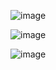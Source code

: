 ![image](https://user-images.githubusercontent.com/74223025/231372929-0fd90eef-94fb-494a-8924-937b1e03e2b7.png)

![image](https://user-images.githubusercontent.com/74223025/231373289-222ff165-818a-442d-ae64-3e7fcfbdb1bc.png)

![image](https://user-images.githubusercontent.com/74223025/231373545-34b8127d-819e-4214-a796-fe536927fd5f.png)
